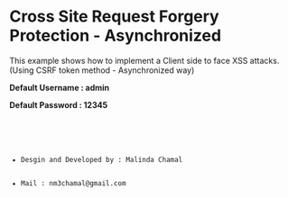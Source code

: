 # Cross Site Request Forgery Protection - Asynchronized

<p> This example shows how to implement a Client side to face XSS attacks. (Using CSRF token method - Asynchronized way)   </p>

 </a></p>

<p> <b> Default Username : admin  </b>  </p>
<p> <b> Default Password : 12345  </b>  </p>

<code>
  <ul>
    <li>Desgin and Developed by : Malinda Chamal</li>
    <li>Mail : nm3chamal@gmail.com </li>
  </ul>
</code>
